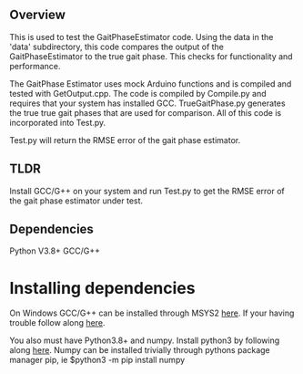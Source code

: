 ## Overview
This is used to test the GaitPhaseEstimator code. Using the data in the 'data' subdirectory, this code compares the
output of the GaitPhaseEstimator to the true gait phase. This checks for functionality and performance. 

The GaitPhase Estimator uses mock Arduino functions and is compiled and tested with GetOutput.cpp. The code is 
compiled by Compile.py and requires that your system has installed GCC. TrueGaitPhase.py generates the true true
gait phases that are used for comparison. All of this code is incorporated into Test.py.

Test.py will return the RMSE error of the gait phase estimator. 

## TLDR
Install GCC/G++ on your system and run Test.py to get the RMSE error of the gait phase estimator under test.

## Dependencies
Python V3.8+
GCC/G++

# Installing dependencies
On Windows GCC/G++ can be installed through MSYS2 [here](https://www.msys2.org/). If your having trouble follow
along [here](https://www.freecodecamp.org/news/how-to-install-c-and-cpp-compiler-on-windows/).

You also must have Python3.8+ and numpy. Install python3 by following along [here](https://phoenixnap.com/kb/how-to-install-python-3-windows#:~:text=How%20to%20Install%20Python%203%20on%20Windows%2010,Variables%20%28Optional%29%207%20Install%20virtualnv%20%28Optional%29%20See%20More.). Numpy can be installed
trivially through pythons package manager pip, ie 
    $python3 -m pip install numpy